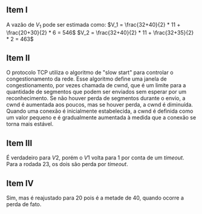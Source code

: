 ## Item I
A vazão de $V_1$ pode ser estimada como:
$V_1 = \frac{32+40}{2} * 11 + \frac{20+30}{2} * 6 = 546$
$V_2 = \frac{32+40}{2} * 11 + \frac{32+35}{2} * 2 = 463$

## Item II
O protocolo TCP utiliza o algoritmo de "slow start" para controlar o congestionamento da rede. Esse algoritmo define uma janela de congestionamento, por vezes chamada de cwnd, que é um limite para a quantidade de segmentos que podem ser enviados sem esperar por um reconhecimento. Se não houver perda de segmentos durante o envio, a cwnd é aumentada aos poucos, mas se houver perda, a cwnd é diminuída. Quando uma conexão é inicialmente estabelecida, a cwnd é definida como um valor pequeno e é gradualmente aumentada à medida que a conexão se torna mais estável.

## Item III
É verdadeiro para $V2$, porém o $V1$ volta para 1 por conta de um *timeout*. Para a rodada 23, os dois são perda por *timeout*.

## Item IV
Sim, mas é reajustado para 20 pois é a metade de 40, quando ocorre a perda de fato.